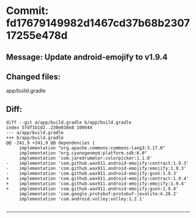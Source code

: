 # Commit: fd17679149982d1467cd37b68b230717255e478d
## Message: Update android-emojify to v1.9.4
## Changed files:
app/build.gradle

## Diff:
```
diff --git a/app/build.gradle b/app/build.gradle
index 57df1b1d2..230e038e8 100644
--- a/app/build.gradle
+++ b/app/build.gradle
@@ -241,9 +241,9 @@ dependencies {
     implementation "org.apache.commons:commons-lang3:3.17.0"
     implementation "org.cyanogenmod:platform.sdk:6.0"
     implementation 'com.jaredrummler:colorpicker:1.1.0'
-    implementation 'com.github.wax911.android-emojify:contract:1.9.3'
-    implementation 'com.github.wax911.android-emojify:emojify:1.9.3'
-    implementation 'com.github.wax911.android-emojify:gson:1.9.3'
+    implementation 'com.github.wax911.android-emojify:contract:1.9.4'
+    implementation 'com.github.wax911.android-emojify:emojify:1.9.4'
+    implementation 'com.github.wax911.android-emojify:gson:1.9.4'
     implementation 'com.google.protobuf:protobuf-javalite:4.28.2'
     implementation 'com.android.volley:volley:1.2.1'
 
```
-----------------------------------
